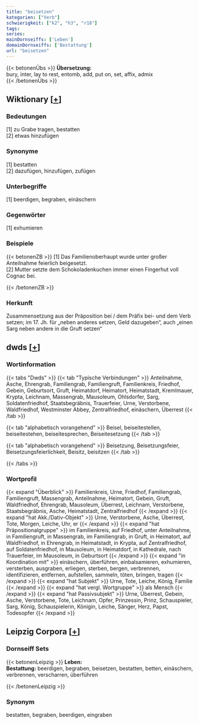 ```yaml
---
title: "beisetzen"
kategorien: ["Verb"]
schwierigkeit: ["k2", "h3", "r18"]
tags:
series:
mainDornseiffs: ['Leben']
domainDornseiffs: ['Bestattung']
url: "beisetzen"
---
```


{{< betonenÜbs >}}
**Übersetzung:**  
bury, inter, lay to rest, entomb, add, put on, set, affix, admix  
{{< /betonenÜbs >}}

## Wiktionary [[+](https://de.wiktionary.org/wiki/beisetzen)]

### Bedeutungen
[1] zu Grabe tragen, bestatten  
[2] etwas hinzufügen  

### Synonyme
[1] bestatten  
[2] dazufügen, hinzufügen, zufügen  

### Unterbegriffe
[1] beerdigen, begraben, einäschern  

### Gegenwörter
[1] exhumieren  

### Beispiele
{{< betonenZB >}}
[1] Das Familienoberhaupt wurde unter großer Anteilnahme feierlich beigesetzt.  
[2] Mutter setzte dem Schokoladenkuchen immer einen Fingerhut voll Cognac bei.  

{{< /betonenZB >}}
### Herkunft
Zusammensetzung aus der Präposition bei / dem Präfix bei- und dem Verb setzen; im 17. Jh. für „neben anderes setzen, Geld dazugeben“, auch „einen Sarg neben andere in die Gruft setzen“  



## dwds [[+](https://www.dwds.de/wb/beisetzen)]

### Wortinformation
{{< tabs "Dwds" >}}
{{< tab "Typische Verbindungen" >}}
Anteilnahme, Asche, Ehrengrab, Familiengrab, Familiengruft, Familienkreis, Friedhof, Gebein, Geburtsort, Gruft, Heimatdorf, Heimatort, Heimatstadt, Kremlmauer, Krypta, Leichnam, Massengrab, Mausoleum, Ohlsdorfer, Sarg, Soldatenfriedhof, Staatsbegräbnis, Trauerfeier, Urne, Verstorbene, Waldfriedhof, Westminster Abbey, Zentralfriedhof, einäschern, Überrest
{{< /tab >}}

{{< tab "alphabetisch vorangehend" >}}
Beisel, beiseitestellen, beiseitestehen, beiseitesprechen, Beiseitesetzung
{{< /tab >}}

{{< tab "alphabetisch vorangehend" >}}
Beisetzung, Beisetzungsfeier, Beisetzungsfeierlichkeit, Beisitz, beisitzen
{{< /tab >}}

{{< /tabs >}}

### Wortprofil
{{< expand "Überblick" >}} Familienkreis, Urne, Friedhof, Familiengrab, Familiengruft, Massengrab, Anteilnahme, Heimatort, Gebein, Gruft, Waldfriedhof, Ehrengrab, Mausoleum, Überrest, Leichnam, Verstorbene, Staatsbegräbnis, Asche, Heimatstadt, Zentralfriedhof {{< /expand >}}
{{< expand "hat Akk./Dativ-Objekt" >}} Urne, Verstorbene, Asche, Überrest, Tote, Morgen, Leiche, Uhr, er {{< /expand >}}
{{< expand "hat Präpositionalgruppe" >}} im Familienkreis, auf Friedhof, unter Anteilnahme, in Familiengruft, in Massengrab, im Familiengrab, in Gruft, in Heimatort, auf Waldfriedhof, in Ehrengrab, in Heimatstadt, in Krypta, auf Zentralfriedhof, auf Soldatenfriedhof, in Mausoleum, in Heimatdorf, in Kathedrale, nach Trauerfeier, im Mausoleum, in Geburtsort {{< /expand >}}
{{< expand "in Koordination mit" >}} einäschern, überführen, einbalsamieren, exhumieren, versterben, ausgraben, erliegen, sterben, bergen, verbrennen, identifizieren, entfernen, aufstellen, sammeln, töten, bringen, tragen {{< /expand >}}
{{< expand "hat Subjekt" >}} Urne, Tote, Leiche, König, Familie {{< /expand >}}
{{< expand "hat vergl. Wortgruppe" >}} als Mensch {{< /expand >}}
{{< expand "hat Passivsubjekt" >}} Urne, Überrest, Gebein, Asche, Verstorbene, Tote, Leichnam, Opfer, Prinzessin, Prinz, Schauspieler, Sarg, König, Schauspielerin, Königin, Leiche, Sänger, Herz, Papst, Todesopfer {{< /expand >}}

## Leipzig Corpora [[+](https://corpora.uni-leipzig.de/en/res?word=beisetzen&corpusId=deu_newscrawl-public_2018)]

### Dornseiff Sets
{{< betonenLeipzig >}}
**Leben:**  
**Bestattung:** beerdigen, begraben, beisetzen, bestatten, betten, einäschern, verbrennen, verscharren, überführen  

{{< /betonenLeipzig >}}

### Synonym
bestatten, begraben, beerdigen, eingraben

